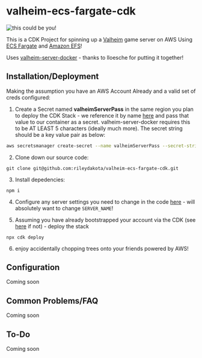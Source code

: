 # valheim-ecs-fargate-cdk
![this could be you!](giphy.gif)

This is a CDK Project for spinning up a [Valheim](https://store.steampowered.com/app/892970/Valheim/) game server on AWS Using [ECS Fargate](https://aws.amazon.com/fargate/?whats-new-cards.sort-by=item.additionalFields.postDateTime&whats-new-cards.sort-order=desc&fargate-blogs.sort-by=item.additionalFields.createdDate&fargate-blogs.sort-order=desc) and [Amazon EFS](https://aws.amazon.com/efs/)!

Uses [valheim-server-docker](https://github.com/lloesche/valheim-server-docker) - thanks to lloesche for putting it together!

## Installation/Deployment

Making the assumption you have an AWS Account Already and a valid set of creds configured:

1. Create a Secret named **valheimServerPass** in the same region you plan to deploy the CDK Stack - we reference it by name [here](lib/valheim-server-aws-cdk-stack.ts#L14-17) and pass that value to our container as a secret. valheim-server-docker requires this to be AT LEAST 5 characters (ideally much more). The secret string should be a key value pair as below: 
```bash
aws secretsmanager create-secret --name valheimServerPass --secret-string '{"VALHEIM_SERVER_PASS":"SuperSecretServerPassword"}'
```


2. Clone down our source code:
```
git clone git@github.com:rileydakota/valheim-ecs-fargate-cdk.git
```
3. Install depedencies:
```
npm i
```
4. Configure any server settings you need to change in the code [here](lib/valheim-server-aws-cdk-stack.ts#66-82) - will absolutely want to change `SERVER_NAME`!

5. Assuming you have already bootstrapped your account via the CDK (see [here](https://docs.aws.amazon.com/cdk/latest/guide/bootstrapping.html) if not) - deploy the stack
```
npx cdk deploy
```
6. enjoy accidentally chopping trees onto your friends powered by AWS!


## Configuration

Coming soon

## Common Problems/FAQ

Coming soon

## To-Do

Coming soon
